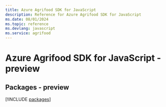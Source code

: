 ```yaml
---
title: Azure Agrifood SDK for JavaScript
description: Reference for Azure Agrifood SDK for JavaScript
ms.date: 08/01/2024
ms.topic: reference
ms.devlang: javascript
ms.service: agrifood
---
```

# Azure Agrifood SDK for JavaScript - preview
## Packages - preview
[!INCLUDE [packages](agrifood-index.md)]